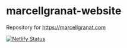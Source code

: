 # marcellgranat-website

Repository for https://marcellgranat.com

[![Netlify Status](https://api.netlify.com/api/v1/badges/7be14197-3513-41a5-991c-38488cd2cc0d/deploy-status)](https://app.netlify.com/sites/dapper-stroopwafel-3a2dcb/deploys)
